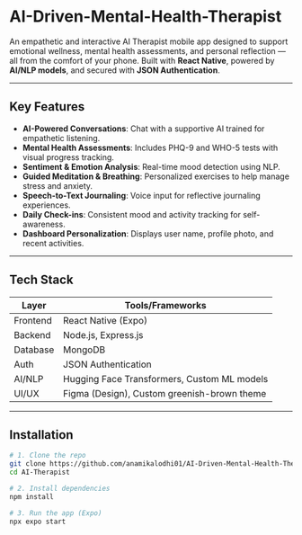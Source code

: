 # AI-Driven-Mental-Health-Therapist

An empathetic and interactive AI Therapist mobile app designed to support emotional wellness, mental health assessments, and personal reflection — all from the comfort of your phone. Built with **React Native**, powered by **AI/NLP models**, and secured with **JSON Authentication**.

---

##  Key Features

- **AI-Powered Conversations**: Chat with a supportive AI trained for empathetic listening.
- **Mental Health Assessments**: Includes PHQ-9 and WHO-5 tests with visual progress tracking.
- **Sentiment & Emotion Analysis**: Real-time mood detection using NLP.
- **Guided Meditation & Breathing**: Personalized exercises to help manage stress and anxiety.
- **Speech-to-Text Journaling**: Voice input for reflective journaling experiences.
- **Daily Check-ins**: Consistent mood and activity tracking for self-awareness.
- **Dashboard Personalization**: Displays user name, profile photo, and recent activities.

---

##  Tech Stack

| Layer        | Tools/Frameworks                              |
|--------------|-----------------------------------------------|
| Frontend     | React Native (Expo)                           |
| Backend      | Node.js, Express.js                           |
| Database     | MongoDB                                       |
| Auth         | JSON Authentication                           |
| AI/NLP       | Hugging Face Transformers, Custom ML models   |
| UI/UX        | Figma (Design), Custom greenish-brown theme   |

---

##  Installation

```bash
# 1. Clone the repo
git clone https://github.com/anamikalodhi01/AI-Driven-Mental-Health-Therapist.git
cd AI-Therapist

# 2. Install dependencies
npm install

# 3. Run the app (Expo)
npx expo start
